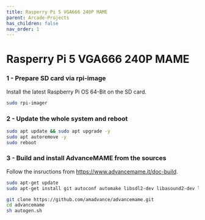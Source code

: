 ```yaml
---
title: Rasperry Pi 5 VGA666 240P MAME
parent: Arcade-Projects
has_children: false
nav_order: 1
---
```


# Rasperry Pi 5 VGA666 240P MAME

### 1 - Prepare SD card via rpi-image
Install the latest Raspberry Pi OS 64-Bit on the SD card.
```bash
sudo rpi-imager
```

### 2 - Update the whole system and reboot
```bash
sudo apt update && sudo apt upgrade -y
sudo apt autoremove -y
sudo reboot
```

### 3 - Build and install AdvanceMAME from the sources
Follow the insructions from https://www.advancemame.it/doc-build.
```bash
sudo apt-get update
sudo apt-get install git autoconf automake libsdl2-dev libasound2-dev libfreetype6-dev zlib1g-dev libexpat1-dev libslang2-dev libncurses5-dev
```

```bash
git clone https://github.com/amadvance/advancemame.git
cd advancemame
sh autogen.sh
```



